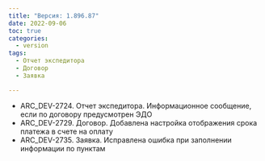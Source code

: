```yaml
---
title: "Версия: 1.896.87"
date: 2022-09-06
toc: true
categories:
  - version
tags:
  - Отчет экспедитора
  - Договор
  - Заявка

---
```


-   ARC_DEV-2724. Отчет экспедитора. Информационное сообщение, если по договору предусмотрен ЭДО
-   ARC_DEV-2729. Договор. Добавлена настройка отображения срока платежа в счете на оплату
-   ARC_DEV-2735. Заявка. Исправлена ошибка при заполнении информации по пунктам   
